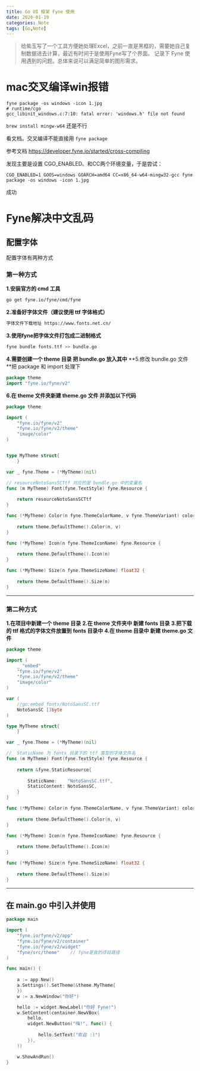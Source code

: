 ```yaml
---
title: Go UI 框架 Fyne 使用
date: 2020-01-19
categories: Note
tags: [Go,Note]
---
```


> 给紫玉写了一个工具方便她处理Excel，之前一直是黑框的，需要她自己复制数据进去计算，最近有时间于是使用Fyne写了个界面。
> 记录下 Fyne 使用遇到的问题。总体来说可以满足简单的图形需求。


# mac交叉编译win报错

```
fyne package -os windows -icon 1.jpg
# runtime/cgo
gcc_libinit_windows.c:7:10: fatal error: 'windows.h' file not found
```

`brew install mingw-w64` 还是不行

看文档。交叉编译不能直接用 `fyne package`

参考文档 https://developer.fyne.io/started/cross-compiling

发现主要是设置 CGO_ENABLED、和CC两个环境变量，于是尝试：

`CGO_ENABLED=1 GOOS=windows GOARCH=amd64 CC=x86_64-w64-mingw32-gcc fyne package -os windows -icon 1.jpg`

成功

# Fyne解决中文乱码

## 配置字体

配置字体有两种方式 

### 第一种方式

**1.安装官方的 cmd 工具**

```bash
go get fyne.io/fyne/cmd/fyne
```

**2.准备好字体文件（建议使用 ttf 字体格式）**

```bash
字体文件下载地址 https://www.fonts.net.cn/
```

**3.使用fyne把字体文件打包成二进制格式**

```bash
fyne bundle fonts.ttf >> bundle.go
```

**4.需要创建一个 theme 目录 把 bundle.go 放入其中**
**5.修改 bundle.go 文件 **把 package 和 import 处理下

```go
package theme
import "fyne.io/fyne/v2"
```

**6.在 theme 文件夹新建 theme.go 文件 并添加以下代码**

```go
package theme

import (
	"fyne.io/fyne/v2"
	"fyne.io/fyne/v2/theme"
	"image/color"
)


type MyTheme struct{
    }

var _ fyne.Theme = (*MyTheme)(nil)

// resourceNotoSansSCTtf 对应的是 bundle.go 中的变量名
func (m MyTheme) Font(fyne.TextStyle) fyne.Resource {
    
	return resourceNotoSansSCTtf
}

func (*MyTheme) Color(n fyne.ThemeColorName, v fyne.ThemeVariant) color.Color {
    
	return theme.DefaultTheme().Color(n, v)
}

func (*MyTheme) Icon(n fyne.ThemeIconName) fyne.Resource {
    
	return theme.DefaultTheme().Icon(n)
}

func (*MyTheme) Size(n fyne.ThemeSizeName) float32 {
    
	return theme.DefaultTheme().Size(n)
}
```

------

### 第二种方式

**1.在项目中新建一个 theme 目录**
**2.在 theme 文件夹中 新建 fonts 目录**
**3.把下载的 ttf 格式的字体文件放置到 fonts 目录中**
**4.在 theme 目录中 新建 theme.go 文件**

```go
package theme

import (
	_ "embed"
	"fyne.io/fyne/v2"
	"fyne.io/fyne/v2/theme"
	"image/color"
)

var (
	//go:embed fonts/NotoSansSC.ttf
	NotoSansSC []byte
)

type MyTheme struct{
    }

var _ fyne.Theme = (*MyTheme)(nil)

//	StaticName 为 fonts 目录下的 ttf 类型的字体文件名
func (m MyTheme) Font(fyne.TextStyle) fyne.Resource {
    
	return &fyne.StaticResource{
    
		StaticName:    "NotoSansSC.ttf",
		StaticContent: NotoSansSC,
	}
}

func (*MyTheme) Color(n fyne.ThemeColorName, v fyne.ThemeVariant) color.Color {
    
	return theme.DefaultTheme().Color(n, v)
}

func (*MyTheme) Icon(n fyne.ThemeIconName) fyne.Resource {
    
	return theme.DefaultTheme().Icon(n)
}

func (*MyTheme) Size(n fyne.ThemeSizeName) float32 {
    
	return theme.DefaultTheme().Size(n)
}
```

------

## 在 main.go 中引入并使用

```go
package main

import (
	"fyne.io/fyne/v2/app"
	"fyne.io/fyne/v2/container"
	"fyne.io/fyne/v2/widget"
	"fyne/src/theme"	// fyne是我的项目路径
)

func main() {
    
	a := app.New()
	a.Settings().SetTheme(&theme.MyTheme{
    })
	w := a.NewWindow("你好")

	hello := widget.NewLabel("你好 Fyne!")
	w.SetContent(container.NewVBox(
		hello,
		widget.NewButton("嗨!", func() {
    
			hello.SetText("欢迎 :)")
		}),
	))

	w.ShowAndRun()
}
```